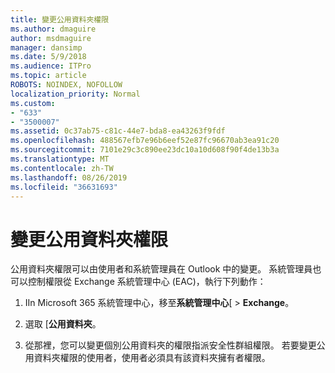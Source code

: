 ```yaml
---
title: 變更公用資料夾權限
ms.author: dmaguire
author: msdmaguire
manager: dansimp
ms.date: 5/9/2018
ms.audience: ITPro
ms.topic: article
ROBOTS: NOINDEX, NOFOLLOW
localization_priority: Normal
ms.custom:
- "633"
- "3500007"
ms.assetid: 0c37ab75-c81c-44e7-bda8-ea43263f9fdf
ms.openlocfilehash: 488567efb7e96b6eef52e87fc96670ab3ea91c20
ms.sourcegitcommit: 7101e29c3c890ee23dc10a10d608f90f4de13b3a
ms.translationtype: MT
ms.contentlocale: zh-TW
ms.lasthandoff: 08/26/2019
ms.locfileid: "36631693"
---
```

# <a name="changing-public-folder-permissions"></a>變更公用資料夾權限

公用資料夾權限可以由使用者和系統管理員在 Outlook 中的變更。 系統管理員也可以控制權限從 Exchange 系統管理中心 (EAC)，執行下列動作：
  
1. IIn Microsoft 365 系統管理中心，移至**系統管理中心**[ \> **Exchange**。

2. 選取 [**公用資料夾**。

3. 從那裡，您可以變更個別公用資料夾的權限指派安全性群組權限。 若要變更公用資料夾權限的使用者，使用者必須具有該資料夾擁有者權限。
